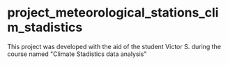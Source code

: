 # project_meteorological_stations_clim_stadistics
This project was developed with the aid of the student Victor S. during the course named "Climate Stadistics data analysis"
